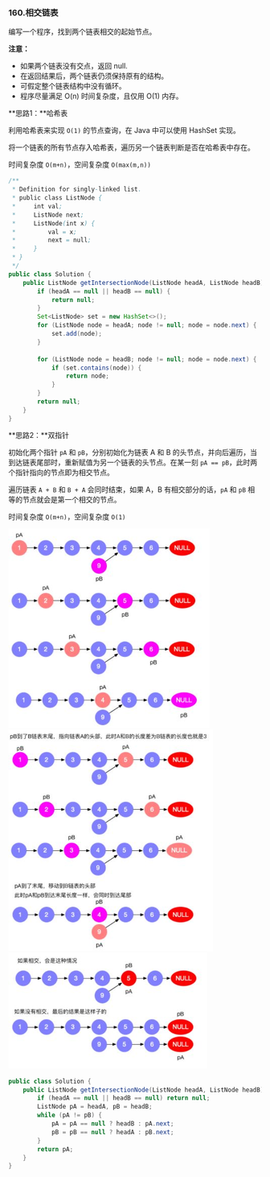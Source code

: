 ### 160.相交链表

编写一个程序，找到两个链表相交的起始节点。

**注意：**

- 如果两个链表没有交点，返回 null.
- 在返回结果后，两个链表仍须保持原有的结构。
- 可假定整个链表结构中没有循环。
- 程序尽量满足 O(n) 时间复杂度，且仅用 O(1) 内存。



**思路1：**哈希表

利用哈希表来实现 `O(1)` 的节点查询，在 Java 中可以使用 HashSet 实现。

将一个链表的所有节点存入哈希表，遍历另一个链表判断是否在哈希表中存在。

时间复杂度 `O(m+n)`，空间复杂度 `O(max(m,n))`

``` java
/**
 * Definition for singly-linked list.
 * public class ListNode {
 *     int val;
 *     ListNode next;
 *     ListNode(int x) {
 *         val = x;
 *         next = null;
 *     }
 * }
 */
public class Solution {
    public ListNode getIntersectionNode(ListNode headA, ListNode headB) {
        if (headA == null || headB == null) {
            return null;
        }
        Set<ListNode> set = new HashSet<>();
        for (ListNode node = headA; node != null; node = node.next) {
            set.add(node);
        }

        for (ListNode node = headB; node != null; node = node.next) {
            if (set.contains(node)) {
                return node;
            }
        }
        return null;
    }
}
```



**思路2：**双指针

初始化两个指针 `pA` 和 `pB`，分别初始化为链表 A 和 B 的头节点，并向后遍历，当到达链表尾部时，重新赋值为另一个链表的头节点。在某一刻 `pA == pB`，此时两个指针指向的节点即为相交节点。

遍历链表 `A + B` 和 `B + A` 会同时结束，如果 A，B 有相交部分的话，`pA` 和 `pB` 相等的节点就会是第一个相交的节点。

时间复杂度 `O(m+n)`，空间复杂度 `O(1)`

<img src="img/160题图1.jpg">

<img src="img/160题图2.jpg">

<img src="img/160题图3.jpg">

``` java
public class Solution {
    public ListNode getIntersectionNode(ListNode headA, ListNode headB) {
        if (headA == null || headB == null) return null;
        ListNode pA = headA, pB = headB;
        while (pA != pB) {
            pA = pA == null ? headB : pA.next;
            pB = pB == null ? headA : pB.next;
        }
        return pA;
    }
}
```

